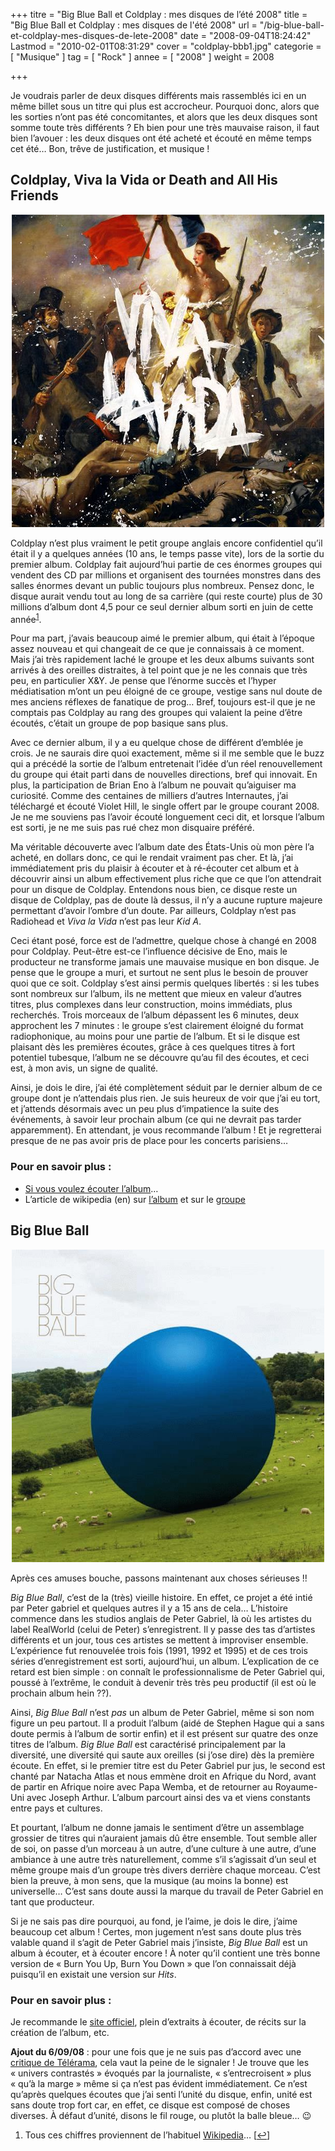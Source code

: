 +++
titre = "Big Blue Ball et Coldplay : mes disques de l&rsquo;été 2008"
title = "Big Blue Ball et Coldplay : mes disques de l'été 2008"
url = "/big-blue-ball-et-coldplay-mes-disques-de-lete-2008"
date = "2008-09-04T18:24:42"
Lastmod = "2010-02-01T08:31:29"
cover = "coldplay-bbb1.jpg"
categorie = [ "Musique" ]
tag = [ "Rock" ]
annee = [ "2008" ]
weight = 2008

+++

<p>
<p>Je voudrais parler de deux disques différents mais rassemblés ici en un même billet sous un titre qui plus est accrocheur. Pourquoi donc, alors que les sorties n&rsquo;ont pas été concomitantes, et alors que les deux disques sont somme toute très différents ? Eh bien pour une très mauvaise raison, il faut bien l&rsquo;avouer : les deux disques ont été acheté et écouté en même temps cet été&#8230; Bon, trêve de justification, et musique !</p>
<p>
<h2 id="502_coldplay-viva-la-vid_3" style="text-align: left;">Coldplay, Viva la Vida or Death and All His Friends</h2>
<p style="text-align: center;"><a rel="attachment wp-att-511" href="http://voiretmanger.fr/2008/09/04/big-blue-ball-et-coldplay-mes-disques-de-lete-2008/colplay/"><img class="size-full wp-image-511 aligncenter" title="colplay" src="colplay.jpg" alt="" width="500" height="500" /></a></p>
<p style="text-align: center;">
<p>Coldplay n&rsquo;est plus vraiment le petit groupe anglais encore confidentiel qu&rsquo;il était il y a quelques années (10 ans, le temps passe vite), lors de la sortie du premier album. Coldplay fait aujourd&rsquo;hui partie de ces énormes groupes qui vendent des CD par millions et organisent des tournées monstres dans des salles énormes devant un public toujours plus nombreux. Pensez donc, le disque aurait vendu tout au long de sa carrière (qui reste courte) plus de 30 millions d&rsquo;album dont 4,5 pour ce seul dernier album sorti en juin de cette année<sup><a href="#footnote_0_502" id="identifier_0_502" class="footnote-link footnote-identifier-link" title="Tous ces chiffres proviennent de l&rsquo;habituel Wikipedia&hellip;">1</a></sup>.</p>
<p>Pour ma part, j&rsquo;avais beaucoup aimé le premier album, qui était à l&rsquo;époque assez nouveau et qui changeait de ce que je connaissais à ce moment. Mais j&rsquo;ai très rapidement laché le groupe et les deux albums suivants sont arrivés à des oreilles distraites, à tel point que je ne les connais que très peu, en particulier X&amp;Y. Je pense que l&rsquo;énorme succès et l&rsquo;hyper médiatisation m&rsquo;ont un peu éloigné de ce groupe, vestige sans nul doute de mes anciens réflexes de fanatique de prog&#8230; Bref, toujours est-il que je ne comptais pas Coldplay au rang des groupes qui valaient la peine d&rsquo;être écoutés, c&rsquo;était un groupe de pop basique sans plus.</p>
<p>Avec ce dernier album, il y a eu quelque chose de différent d&rsquo;emblée je crois. Je ne saurais dire quoi exactement, même si il me semble que le buzz qui a précédé la sortie de l&rsquo;album entretenait l&rsquo;idée d&rsquo;un réel renouvellement du groupe qui était parti dans de nouvelles directions, bref qui innovait. En plus, la participation de Brian Eno à l&rsquo;album ne pouvait qu&rsquo;aiguiser ma curiosité. Comme des centaines de milliers d&rsquo;autres Internautes, j&rsquo;ai téléchargé et écouté Violet Hill, le single offert par le groupe courant 2008. Je ne me souviens pas l&rsquo;avoir écouté longuement ceci dit, et lorsque l&rsquo;album est sorti, je ne me suis pas rué chez mon disquaire préféré.</p>
<p>
<p>Ma véritable découverte avec l&rsquo;album date des États-Unis où mon père l&rsquo;a acheté, en dollars donc, ce qui le rendait vraiment pas cher. Et là, j&rsquo;ai immédiatement pris du plaisir à écouter et à ré-écouter cet album et à découvrir ainsi un album effectivement plus riche que ce que l&rsquo;on attendrait pour un disque de Coldplay. Entendons nous bien, ce disque reste un disque de Coldplay, pas de doute là dessus, il n&rsquo;y a aucune rupture majeure permettant d&rsquo;avoir l&rsquo;ombre d&rsquo;un doute. Par ailleurs, Coldplay n&rsquo;est pas Radiohead et <em>Viva la Vida</em> n&rsquo;est pas leur<em> Kid A</em>.</p>
<p>Ceci étant posé, force est de l&rsquo;admettre, quelque chose à changé en 2008 pour Coldplay. Peut-être est-ce l&rsquo;influence décisive de Eno, mais le producteur ne transforme jamais une mauvaise musique en bon disque. Je pense que le groupe a muri, et surtout ne sent plus le besoin de prouver quoi que ce soit. Coldplay s&rsquo;est ainsi permis quelques libertés : si les tubes sont nombreux sur l&rsquo;album, ils ne mettent que mieux en valeur d&rsquo;autres titres, plus complexes dans leur construction, moins immédiats, plus recherchés. Trois morceaux de l&rsquo;album dépassent les 6 minutes, deux approchent les 7 minutes : le groupe s&rsquo;est clairement éloigné du format radiophonique, au moins pour une partie de l&rsquo;album. Et si le disque est plaisant dès les premières écoutes, grâce à ces quelques titres à fort potentiel tubesque, l&rsquo;album ne se découvre qu&rsquo;au fil des écoutes, et ceci est, à mon avis, un signe de qualité.</p>
<p>Ainsi, je dois le dire, j&rsquo;ai été complètement séduit par le dernier album de ce groupe dont je n&rsquo;attendais plus rien. Je suis heureux de voir que j&rsquo;ai eu tort, et j&rsquo;attends désormais avec un peu plus d&rsquo;impatience la suite des événements, à savoir leur prochain album (ce qui ne devrait pas tarder apparemment). En attendant, je vous recommande l&rsquo;album ! Et je regretterai presque de ne pas avoir pris de place pour les concerts parisiens&#8230;</p>
<h3 id="502_pour-en-savoir-plus_3">Pour en savoir plus :</h3>
<ul>
<li><a href="http://www.lastfm.fr/music/Coldplay/Viva+La+Vida+Or+Death+And+All+His+Friends">Si vous voulez écouter l&rsquo;album</a>&#8230;</li>
<li>L&rsquo;article de wikipedia (en) sur <a href="http://en.wikipedia.org/wiki/Viva_la_Vida_or_Death_and_All_His_Friends">l&rsquo;album</a> et sur le <a href="http://en.wikipedia.org/wiki/Coldplay">groupe</a></li>
</ul>
<h2 id="502_big-blue-ball_3"><strong>Big Blue Ball</strong></h2>
<p style="text-align: center;"><a rel="attachment wp-att-510" href="http://voiretmanger.fr/2008/09/04/big-blue-ball-et-coldplay-mes-disques-de-lete-2008/bbb_cover_hi_res1/"><img class="size-full wp-image-510 aligncenter" title="bbb_cover" src="bbb_cover_hi_res1.jpg" alt="" width="500" height="500" /></a></p>
<p><strong> </strong></p>
<p>Après ces amuses bouche, passons maintenant aux choses sérieuses !!</p>
<p><em>Big Blue Ball</em>, c&rsquo;est de la (très) vieille histoire. En effet, ce projet a été intié par Peter gabriel et quelques autres il y a 15 ans de cela&#8230; L&rsquo;histoire commence dans les studios anglais de Peter Gabriel, là où les artistes du label RealWorld (celui de Peter) s&rsquo;enregistrent. Il y passe des tas d&rsquo;artistes différents et un jour, tous ces artistes se mettent à improviser ensemble. L&rsquo;expérience fut renouvelée trois fois (1991, 1992 et 1995) et de ces trois séries d&rsquo;enregistrement est sorti, aujourd&rsquo;hui, un album. L&rsquo;explication de ce retard est bien simple : on connaît le professionnalisme de Peter Gabriel qui, poussé à l&rsquo;extrême, le conduit à devenir très très peu productif (il est où le prochain album hein ??).</p>
<p>Ainsi, <em>Big Blue Ball</em> n&rsquo;est <em>pas</em> un album de Peter Gabriel, même si son nom figure un peu partout. Il a produit l&rsquo;album (aidé de Stephen Hague qui a sans doute permis à l&rsquo;album de sortir enfin) et il est présent sur quatre des onze titres de l&rsquo;album. <em>Big Blue Ball</em> est caractérisé principalement par la diversité, une diversité qui saute aux oreilles (si j&rsquo;ose dire) dès la première écoute. En effet, si le premier titre est du Peter Gabriel pur jus, le second  est chanté par Natacha Atlas et nous emmène droit en Afrique du Nord, avant de partir en Afrique noire avec Papa Wemba, et de retourner au Royaume-Uni avec Joseph Arthur. L&rsquo;album parcourt ainsi des va et viens constants entre pays et cultures.</p>
<p>Et pourtant, l&rsquo;album ne donne jamais le sentiment d&rsquo;être un assemblage grossier de titres qui n&rsquo;auraient jamais dû être ensemble. Tout semble aller de soi, on passe d&rsquo;un morceau à un autre, d&rsquo;une culture à une autre, d&rsquo;une ambiance à une autre très naturellement, comme s&rsquo;il s&rsquo;agissait d&rsquo;un seul et même groupe mais d&rsquo;un groupe très divers derrière chaque morceau. C&rsquo;est bien la preuve, à mon sens, que la musique (au moins la bonne) est universelle&#8230; C&rsquo;est sans doute aussi la marque du travail de Peter Gabriel en tant que producteur.</p>
<p>Si je ne sais pas dire pourquoi, au fond, je l&rsquo;aime, je dois le dire, j&rsquo;aime beaucoup cet album ! Certes, mon jugement n&rsquo;est sans doute plus très valable quand il s&rsquo;agit de Peter Gabriel mais j&rsquo;insiste, <em>Big Blue Ball </em> est un album à écouter, et à écouter encore ! À noter qu&rsquo;il contient une très bonne version de &laquo;&nbsp;Burn You Up, Burn You Down&nbsp;&raquo; que l&rsquo;on connaissait déjà puisqu&rsquo;il en existait une version sur <em>Hits</em>.</p>
<h3 id="502_pour-en-savoir-plus-_3"><strong>Pour en savoir plus : </strong></h3>
<p>Je recommande le <a href="http://bigblueball.realworldrecords.com/">site officiel</a>, plein d&rsquo;extraits à écouter, de récits sur la création de l&rsquo;album, etc.</p>
<p><strong>Ajout du 6/09/08</strong> : pour une fois que je ne suis pas d&rsquo;accord avec une <a href="http://www.telerama.fr/musiques/big-blue-ball,32676.php">critique de Télérama</a>, cela vaut la peine de le signaler ! Je trouve que les &laquo;&nbsp;univers contrastés&nbsp;&raquo; évoqués par la journaliste, &laquo;&nbsp;s&rsquo;entrecroisent&nbsp;&raquo; plus &laquo;&nbsp;qu&rsquo;à la marge&nbsp;&raquo; même si ça n&rsquo;est pas évident immédiatement. Ce n&rsquo;est qu&rsquo;après quelques écoutes que j&rsquo;ai senti l&rsquo;unité du disque, enfin, unité est sans doute trop fort car, en effet, ce disque est composé de choses diverses. À défaut d&rsquo;unité, disons le fil rouge, ou plutôt la balle bleue&#8230; 😉</p>
<ol class="footnotes"><li id="footnote_0_502" class="footnote">Tous ces chiffres proviennent de l&rsquo;habituel <a href="http://en.wikipedia.org/wiki/Viva_la_Vida_or_Death_and_All_His_Friends">Wikipedia</a>&#8230; [<a href="#identifier_0_502" class="footnote-link footnote-back-link">&#8617;</a>]</li></ol>
